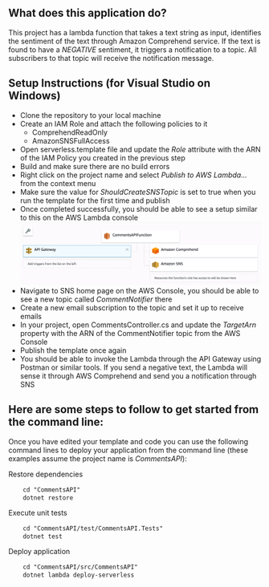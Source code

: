 ## What does this application do?
This project has a lambda function that takes a text string as input, identifies the sentiment of the text through Amazon Comprehend service. If the text is found to have a _NEGATIVE_ sentiment, it triggers a notification to a topic. All subscribers to that topic will receive the notification message.

## Setup Instructions (for Visual Studio on Windows)
* Clone the repository to your local machine
* Create an IAM Role and attach the following policies to it
    * ComprehendReadOnly
    * AmazonSNSFullAccess
* Open serverless.template file and update the _Role_ attribute with the ARN of the IAM Policy you created in the previous step
* Build and make sure there are no build errors
* Right click on the project name and select _Publish to AWS Lambda..._ from the context menu
* Make sure the value for _ShouldCreateSNSTopic_ is set to true when you run the template for the first time and publish
* Once completed successfully, you should be able to see a setup similar to this on the AWS Lambda console
![API Setup](API.png)
* Navigate to SNS home page on the AWS Console, you should be able to see a new topic called _CommentNotifier_ there
* Create a new email subscription to the topic and set it up to receive emails
* In your project, open CommentsController.cs and update the _TargetArn_ property with the ARN of the CommentNotifier topic from the AWS Console
* Publish the template once again
* You should be able to invoke the Lambda through the API Gateway using Postman or similar tools. If you send a negative text, the Lambda will sense it through AWS Comprehend and send you a notification through SNS


## Here are some steps to follow to get started from the command line:

Once you have edited your template and code you can use the following command lines to deploy your application from the command line (these examples assume the project name is *CommentsAPI*):

Restore dependencies
```
    cd "CommentsAPI"
    dotnet restore
```

Execute unit tests
```
    cd "CommentsAPI/test/CommentsAPI.Tests"
    dotnet test
```

Deploy application
```
    cd "CommentsAPI/src/CommentsAPI"
    dotnet lambda deploy-serverless
```
